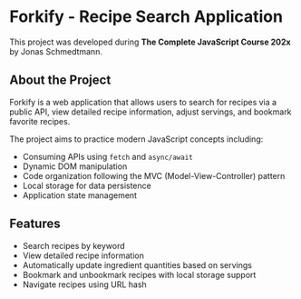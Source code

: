 # Forkify - Recipe Search Application

This project was developed during **The Complete JavaScript Course 202x** by Jonas Schmedtmann.

## About the Project

Forkify is a web application that allows users to search for recipes via a public API, view detailed recipe information, adjust servings, and bookmark favorite recipes.

The project aims to practice modern JavaScript concepts including:

- Consuming APIs using `fetch` and `async/await`
- Dynamic DOM manipulation
- Code organization following the MVC (Model-View-Controller) pattern
- Local storage for data persistence
- Application state management

## Features

- Search recipes by keyword
- View detailed recipe information
- Automatically update ingredient quantities based on servings
- Bookmark and unbookmark recipes with local storage support
- Navigate recipes using URL hash
